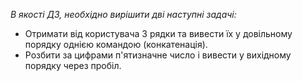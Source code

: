 _В якості ДЗ, необхідно вирішити дві наступні задачі:_


* Отримати від користувача 3 рядки та вивести їх у довільному порядку однією командою (конкатенація).
* Розбити за цифрами п'ятизначне число і вивести у вихідному порядку через пробіл.